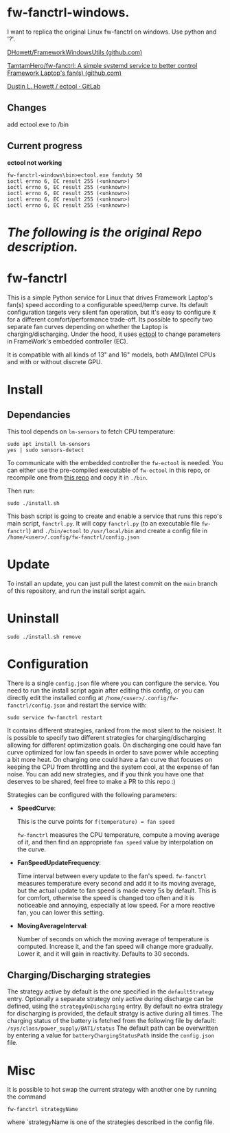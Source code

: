 
# fw-fanctrl-windows.

I want to replica the original Linux fw-fanctrl on windows. Use python and '?'.


[DHowett/FrameworkWindowsUtils (github.com)](https://github.com/DHowett/FrameworkWindowsUtils)

[TamtamHero/fw-fanctrl: A simple systemd service to better control Framework Laptop&#39;s fan(s) (github.com)](https://github.com/TamtamHero/fw-fanctrl)

[Dustin L. Howett / ectool · GitLab](https://gitlab.howett.net/DHowett/ectool)

## Changes

add ectool.exe to /bin


## Current progress

**ectool not working**

```
fw-fanctrl-windows\bin>ectool.exe fanduty 50
ioctl errno 6, EC result 255 (<unknown>)
ioctl errno 6, EC result 255 (<unknown>)
ioctl errno 6, EC result 255 (<unknown>)
ioctl errno 6, EC result 255 (<unknown>)
ioctl errno 6, EC result 255 (<unknown>)
```


# *The following is the original Repo description.*

# fw-fanctrl

This is a simple Python service for Linux that drives Framework Laptop's fan(s) speed according to a configurable speed/temp curve.
Its default configuration targets very silent fan operation, but it's easy to configure it for a different comfort/performance trade-off.
Its possible to specify two separate fan curves depending on whether the Laptop is charging/discharging.
Under the hood, it uses [ectool](https://gitlab.howett.net/DHowett/ectool) to change parameters in FrameWork's embedded controller (EC).

It is compatible with all kinds of 13" and 16" models, both AMD/Intel CPUs and with or without discrete GPU.

# Install

## Dependancies

This tool depends on `lm-sensors` to fetch CPU temperature:

```
sudo apt install lm-sensors
yes | sudo sensors-detect
```

To communicate with the embedded controller the `fw-ectool` is needed. You can either use the pre-compiled executable of `fw-ectool` in this repo, or recompile one from [this repo](https://gitlab.howett.net/DHowett/ectool) and copy it in `./bin`.

Then run:

```
sudo ./install.sh
```

This bash script is going to create and enable a service that runs this repo's main script, `fanctrl.py`.
It will copy `fanctrl.py` (to an executable file `fw-fanctrl`) and `./bin/ectool` to `/usr/local/bin` and create a config file in `/home/<user>/.config/fw-fanctrl/config.json`

# Update

To install an update, you can just pull the latest commit on the `main` branch of this repository, and run the install script again.

# Uninstall

```
sudo ./install.sh remove
```

# Configuration

There is a single `config.json` file where you can configure the service. You need to run the install script again after editing this config, or you can directly edit the installed config at `/home/<user>/.config/fw-fanctrl/config.json` and restart the service with:

```
sudo service fw-fanctrl restart
```

It contains different strategies, ranked from the most silent to the noisiest. It is possible to specify two different strategies for charging/discharging allowing for different optimization goals. On discharging one could have fan curve optimized for low fan speeds in order to save power while accepting a bit more heat. On charging one could have a fan curve that focuses on keeping the CPU from throttling and the system cool, at the expense of fan noise.
You can add new strategies, and if you think you have one that deserves to be shared, feel free to make a PR to this repo :)

Strategies can be configured with the following parameters:

- **SpeedCurve**:

  This is the curve points for `f(temperature) = fan speed`

  `fw-fanctrl` measures the CPU temperature, compute a moving average of it, and then find an appropriate `fan speed` value by interpolation on the curve.
- **FanSpeedUpdateFrequency**:

  Time interval between every update to the fan's speed. `fw-fanctrl` measures temperature every second and add it to its moving average, but the actual update to fan speed is made every 5s by default. This is for comfort, otherwise the speed is changed too often and it is noticeable and annoying, especially at low speed.
  For a more reactive fan, you can lower this setting.
- **MovingAverageInterval**:

  Number of seconds on which the moving average of temperature is computed. Increase it, and the fan speed will change more gradually. Lower it, and it will gain in reactivity. Defaults to 30 seconds.

## Charging/Discharging strategies

The strategy active by default is the one specified in the `defaultStrategy` entry. Optionally a separate strategy only active during discharge can be defined, using the `strategyOnDischarging` entry. By default no extra strategy for discharging is provided, the default stratgy is active during all times.
The charging status of the battery is fetched from the following file by default:
`/sys/class/power_supply/BAT1/status`
The default path can be overwritten by entering a value for `batteryChargingStatusPath` inside the `config.json` file.

# Misc

It is possible to hot swap the current strategy with another one by running the command

```
fw-fanctrl strategyName
```

where `strategyName is one of the strategies described in the config file.
